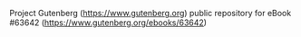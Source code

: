 Project Gutenberg (https://www.gutenberg.org) public repository for
eBook #63642 (https://www.gutenberg.org/ebooks/63642)
